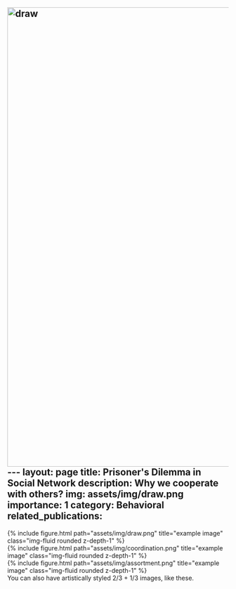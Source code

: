 <img width="1047" alt="draw" src="https://github.com/ZhihaoKevinWang/ZhihaoKevinWang.github.io/assets/121963119/e8ac789c-85d1-4da5-a29d-f9aa7d59d0c6">---
layout: page
title: Prisoner's Dilemma in Social Network
description: Why we cooperate with others?
img: assets/img/draw.png
importance: 1
category: Behavioral
related_publications: 
---

<div class="row justify-content-sm-center">
    <div class="col-sm mt-3 mt-md-0">
        {% include figure.html path="assets/img/draw.png" title="example image" class="img-fluid rounded z-depth-1" %}
    </div>
  <div class="col-sm mt-3 mt-md-0">
        {% include figure.html path="assets/img/coordination.png" title="example image" class="img-fluid rounded z-depth-1" %}
    </div>
  <div class="col-sm mt-3 mt-md-0">
        {% include figure.html path="assets/img/assortment.png" title="example image" class="img-fluid rounded z-depth-1" %}
    </div>
</div>
<div class="caption">
    You can also have artistically styled 2/3 + 1/3 images, like these.
</div>
